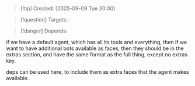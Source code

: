 
>[!tip] Created: [2025-09-09 Tue 20:00]

>[!question] Targets: 

>[!danger] Depends: 

if we have a default agent, which has all its tools and everything, then if we want to have additional bots available as faces, then they should be in the extras section, and have the same format as the full thing, except no extras key.

deps can be used here, to include them as extra faces that the agent makes available.